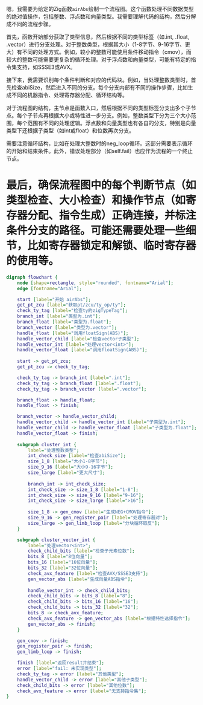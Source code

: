 嗯，我需要为给定的Zig函数`airAbs`绘制一个流程图。这个函数处理不同数据类型的绝对值操作，包括整数、浮点数和向量类型。我需要理解代码的结构，然后分解成不同的流程步骤。

首先，函数开始部分获取了类型信息，然后根据不同的类型标签（如.int, .float, .vector）进行分支处理。对于整数类型，根据其大小（1-8字节、9-16字节、更大）有不同的处理方式。例如，较小的整数可能使用条件移动指令（cmov），而较大的整数可能需要更复杂的循环处理。对于浮点数和向量类型，可能有特定的指令集支持，如SSSE3或AVX。

接下来，我需要识别每个条件判断和对应的代码块。例如，当处理整数类型时，首先检查abiSize，然后进入不同的分支。每个分支内部有不同的操作步骤，比如生成不同的机器指令、处理寄存器分配、循环结构等。

对于流程图的结构，主节点是函数入口，然后根据不同的类型标签分支出多个子节点。每个子节点再根据大小或特性进一步分支。例如，整数类型下分为三个大小范围，每个范围有不同的处理逻辑。浮点数和向量类型也有各自的分支，特别是向量类型下还根据子类型（如int或float）和位数再次分支。

需要注意循环结构，比如在处理大整数时的neg_loop循环。这部分需要表示循环的开始和结束条件。此外，错误处理部分（如self.fail）也应作为流程的一个终止节点。

最后，确保流程图中的每个判断节点（如类型检查、大小检查）和操作节点（如寄存器分配、指令生成）正确连接，并标注条件分支的路径。可能还需要处理一些细节，比如寄存器锁定和解锁、临时寄存器的使用等。
================================================
```dot
digraph flowchart {
    node [shape=rectangle, style="rounded", fontname="Arial"];
    edge [fontname="Arial"];

    start [label="开始 airAbs"];
    get_pt_zcu [label="获取pt/zcu/ty_op/ty"];
    check_ty_tag [label="检查ty的zigTypeTag"];
    branch_int [label="类型为.int"];
    branch_float [label="类型为.float"];
    branch_vector [label="类型为.vector"];
    handle_float [label="调用floatSign(ABS)"];
    handle_vector_child [label="检查vector子类型"];
    handle_vector_int [label="处理vector<int>"];
    handle_vector_float [label="调用floatSign(ABS)"];
    
    start -> get_pt_zcu;
    get_pt_zcu -> check_ty_tag;

    check_ty_tag -> branch_int [label=".int"];
    check_ty_tag -> branch_float [label=".float"];
    check_ty_tag -> branch_vector [label=".vector"];

    branch_float -> handle_float;
    handle_float -> finish;

    branch_vector -> handle_vector_child;
    handle_vector_child -> handle_vector_int [label="子类型为.int"];
    handle_vector_child -> handle_vector_float [label="子类型为.float"];
    handle_vector_float -> finish;
    
    subgraph cluster_int {
        label="处理整数类型";
        int_check_size [label="检查abiSize"];
        size_1_8 [label="大小1-8字节"];
        size_9_16 [label="大小9-16字节"];
        size_large [label="更大尺寸"];
        
        branch_int -> int_check_size;
        int_check_size -> size_1_8 [label="1-8"];
        int_check_size -> size_9_16 [label="9-16"];
        int_check_size -> size_large [label=">16"];
        
        size_1_8 -> gen_cmov [label="生成NEG+CMOV指令"];
        size_9_16 -> gen_register_pair [label="处理寄存器对"];
        size_large -> gen_limb_loop [label="分块循环取反"];
    }

    subgraph cluster_vector_int {
        label="处理vector<int>";
        check_child_bits [label="检查子元素位数"];
        bits_8 [label="8位向量"];
        bits_16 [label="16位向量"];
        bits_32 [label="32位向量"];
        check_avx_feature [label="检查AVX/SSSE3支持"];
        gen_vector_abs [label="生成向量ABS指令"];
        
        handle_vector_int -> check_child_bits;
        check_child_bits -> bits_8 [label="8"];
        check_child_bits -> bits_16 [label="16"];
        check_child_bits -> bits_32 [label="32"];
        bits_8 -> check_avx_feature;
        check_avx_feature -> gen_vector_abs [label="根据特性选择指令"];
        gen_vector_abs -> finish;
    }

    gen_cmov -> finish;
    gen_register_pair -> finish;
    gen_limb_loop -> finish;

    finish [label="返回result并结束"];
    error [label="fail: 未实现类型"];
    check_ty_tag -> error [label="其他类型"];
    handle_vector_child -> error [label="其他子类型"];
    check_child_bits -> error [label="其他位数"];
    check_avx_feature -> error [label="无支持指令集"];
}
```